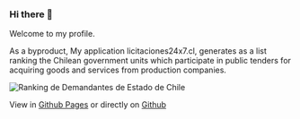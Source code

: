 ### Hi there 👋

<!--
**andresmascl/andresmascl** is a ✨ _special_ ✨ repository because its `README.md` (this file) appears on your GitHub profile.

Here are some ideas to get you started:

- 🔭 I’m currently working on ...
- 🌱 I’m currently learning ...
- 👯 I’m looking to collaborate on ...
- 🤔 I’m looking for help with ...
- 💬 Ask me about ...
- 📫 How to reach me: ...
- 😄 Pronouns: ...
- ⚡ Fun fact: ...
-->

Welcome to my profile.

As a byproduct, My application licitaciones24x7.cl, generates as a list ranking the Chilean government units which participate in public tenders for acquiring goods and services from production companies.

![Ranking de Demandantes de Estado de Chile](https://datastudio.google.com/u/0/reporting/9f7fbc0f-db90-4b8c-92ee-6da9fc9bfb20/page/8yGIC)

View in [Github Pages](https://tomcam.github.io/least-github-pages/) or directly on [Github](https://github.com/tomcam/least-github-pages/) 

